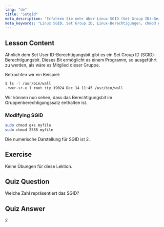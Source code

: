 ```yaml
---
lang: "de"
title: "Setgid"
meta_description: "Erfahren Sie mehr über Linux SGID (Set Group ID)-Berechtigungen, wie sie funktionieren und wie man sie ändert. Verstehen Sie dieses entscheidende Linux-Sicherheitskonzept."
meta_keywords: "Linux SGID, Set Group ID, Linux-Berechtigungen, chmod g+s, Linux-Sicherheit, Linux für Anfänger, Linux-Tutorial"
---
```


## Lesson Content

Ähnlich dem Set User ID-Berechtigungsbit gibt es ein Set Group ID (SGID)-Berechtigungsbit. Dieses Bit ermöglicht es einem Programm, so ausgeführt zu werden, als wäre es Mitglied dieser Gruppe.

Betrachten wir ein Beispiel:

```bash
$ ls -l /usr/bin/wall
-rwxr-sr-x 1 root tty 19024 Dec 14 11:45 /usr/bin/wall
```

Wir können nun sehen, dass das Berechtigungsbit im Gruppenberechtigungssatz enthalten ist.

### Modifying SGID

```bash
sudo chmod g+s myfile
sudo chmod 2555 myfile
```

Die numerische Darstellung für SGID ist 2.

## Exercise

Keine Übungen für diese Lektion.

## Quiz Question

Welche Zahl repräsentiert das SGID?

## Quiz Answer

2
